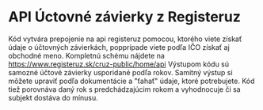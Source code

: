 # API Úctovné závierky z Registeruz
Kód vytvára prepojenie na api registeruz pomocou, ktorého viete získať údaje o účtovných závierkách, popprípade viete podľa IČO získať aj obchodné meno. Kompletnú schému nájdete na https://www.registeruz.sk/cruz-public/home/api
Výstupom kódu sú samozné účtové závierky usporidané podľa rokov. Samitný výstup si môžete upraviť podľa dokumentácie a "ťahať" údaje, ktoré potrebujete. Kód tiež porovnáva daný rok s predchádzajúcim rokom a vyhodnocuje či sa subjekt dostáva do mínusu.
